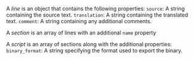 A *line* is an object that contains the following properties:
  `source`: A string containing the source text.
  `translation`: A string containing the translated text. 
  `comment`: A string containing any additional comments.

A *section* is an array of lines with an additional `name` property

A *script* is an array of sections along with the additional properties:
  `binary_format`: A string specifying the format used to export the binary.
